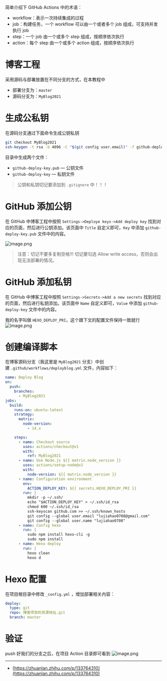 简单介绍下 GitHub Actions 中的术语：

- workflow：表示一次持续集成的过程
- job：构建任务，一个 workflow 可以由一个或者多个 job 组成，可支持并发执行 job
- step：一个 job 由一个或多个 step 组成，按顺序依次执行
- action：每个 step 由一个或多个 action 组成，按顺序依次执行

# 博客工程

采用源码与部署放置在不同分支的方式，在本教程中

- 部署分支为：`master`
- 源码分支为：`MyBlog2021`

# 生成公私钥

在源码分支通过下面命令生成公钥私钥

```bash
git checkout MyBlog2021
ssh-keygen -t rsa -b 4096 -C "$(git config user.email)" -f github-deploy-key -N ""
```

目录中生成两个文件：

- `github-deploy-key.pub` — 公钥文件
- `github-deploy-key` — 私钥文件



> 公钥和私钥切记要添加到 `.gitignore` 中！！！

# GitHub 添加公钥

在 GitHub 中博客工程中按照 `Settings->Deploye keys->Add deploy key` 找到对应的页面，然后进行公钥添加。该页面中 `Title` 自定义即可，`Key` 中添加 `github-deploy-key.pub` 文件中的内容。

![image.png](https://ced-md-picture.oss-cn-beijing.aliyuncs.com/img/2021/12/03/20211203-225156.png)

> 注意：切记不要多复制空格!!!
> 切记要勾选 Allow write access，否则会出现无法部署的情况。

# GitHub 添加私钥

在 GitHub 中博客工程中按照 `Settings->Secrets->Add a new secrets` 找到对应的页面，然后进行私钥添加。该页面中 `Name` 自定义即可，`Value` 中添加 `github-deploy-key` 文件中的内容。

我的名字叫做 `HEXO_DEPLOY_PRI`，这个跟下文的配置文件保持一致就行
![image.png](https://ced-md-picture.oss-cn-beijing.aliyuncs.com/img/2021/12/03/20211203-225212.png)

# 创建编译脚本

在博客源码分支（我这里是 `MyBlog2021` 分支）中创建 `.github/workflows/deployblog.yml` 文件，内容如下：

```yaml
name: Deploy Blog
on:
  push:
    branches:
      - MyBlog2021
jobs:
  build:
    runs-on: ubuntu-latest
    strategy:
      matrix:
        node-version: 
          - 14.x

    steps:
      - name: Checkout source
        uses: actions/checkout@v1
        with:
          ref: MyBlog2021
      - name: Use Node.js ${{ matrix.node_version }}
        uses: actions/setup-node@v2
        with:
          node-version: ${{ matrix.node_version }}
      - name: Configuration environment
        env:
          ACTION_DEPLOY_KEY: ${{ secrets.HEXO_DEPLOY_PRI }}
        run: |
          mkdir -p ~/.ssh/
          echo "$ACTION_DEPLOY_KEY" > ~/.ssh/id_rsa
          chmod 600 ~/.ssh/id_rsa
          ssh-keyscan github.com >> ~/.ssh/known_hosts
          git config --global user.email "lujiahao0708@gmail.com"
          git config --global user.name "lujiahao0708"
      - name: Config hexo 
        run: |  
          sudo npm install hexo-cli -g
          sudo npm install
      - name: Hexo deploy
        run: |
          hexo clean
          hexo d

```

# Hexo 配置

在项目根目录中修改 `_config.yml` ，增加部署相关内容：

```yaml
deploy:
  type: git
  repo: 博客项目的资源地址.git
  branch: master
```

# 验证

push 好我们的分支之后，在项目 Action 目录即可看到
![image.png](https://ced-md-picture.oss-cn-beijing.aliyuncs.com/img/2021/12/03/20211203-225237.png)

---

- [https://zhuanlan.zhihu.com/p/133764310](https://zhuanlan.zhihu.com/p/133764310)